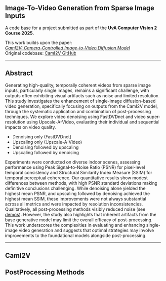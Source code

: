 ##  Image-To-Video Generation from Sparse Image Inputs

A code base for a project submitted as part of the **UvA Computer Vision 2 Course 2025**.

This work builds upon the paper:  
 _[CamI2V: Camera-Controlled Image-to-Video Diffusion Model](https://arxiv.org/abs/2410.15957)_  
Original codebase: [CamI2V GitHub](https://github.com/ZGCTroy/CamI2V/tree/main)

---

##  Abstract

Generating high-quality, temporally coherent videos from sparse image inputs, particularly single images, remains a significant challenge, with outputs often exhibiting visual artifacts such as noise and limited resolution. This study investigates the enhancement of single-image diffusion-based video generation, specifically focusing on outputs from the CamI2V model, through the systematic application and combination of post-processing techniques. We explore video denoising using FastDVDnet and video super-resolution using Upscale-A-Video, evaluating their individual and sequential impacts on video quality.
- Denoising only (FastDVDnet)
- Upscaling only (Upscale-A-Video)
- Denoising followed by upscaling
- Upscaling followed by denoising
  
Experiments were conducted on diverse indoor scenes, assessing performance using Peak Signal-to-Noise Ratio (PSNR) for pixel-level temporal consistency and Structural Similarity Index Measure (SSIM) for temporal perceptual coherence. Our quantitative results show modest differences between methods, with high PSNR standard deviations making definitive conclusions challenging. While denoising alone yielded the highest mean PSNR, and upscaling followed by denoising achieved the highest mean SSIM, these improvements were not always substantial across all metrics and were impacted by resolution inconsistencies. Qualitatively, all post-processing methods visibly reduced noise (see [demos](https://voytech-0.github.io/CV2-project-page/)). However, the study also highlights that inherent artifacts from the base generative model may limit the overall efficacy of post-processing. This work underscores the complexities in evaluating and enhancing single-image video generation and suggests that optimal strategies may involve improvements to the foundational models alongside post-processing.

---

##  CamI2V 



##  PostProcessing Methods


